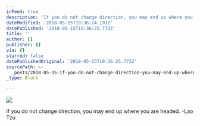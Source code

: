 ```yaml
---
inFeed: true
description: 'If you do not change direction, you may end up where you are headed. -Lao Tzu'
dateModified: '2018-05-15T19:36:24.193Z'
datePublished: '2018-05-15T19:36:25.773Z'
title: ''
author: []
publisher: {}
via: {}
starred: false
datePublishedOriginal: '2018-05-15T19:36:25.773Z'
sourcePath: >-
  _posts/2018-05-15-if-you-do-not-change-direction-you-may-end-up-where-you-are.md
_type: Blurb

---
```

![](https://the-grid-user-content.s3-us-west-2.amazonaws.com/b8e690da-b5b9-4565-b72c-8b24fbf8b7a5.jpg)

If you do not change direction, you may end up where you are headed. -Lao Tzu